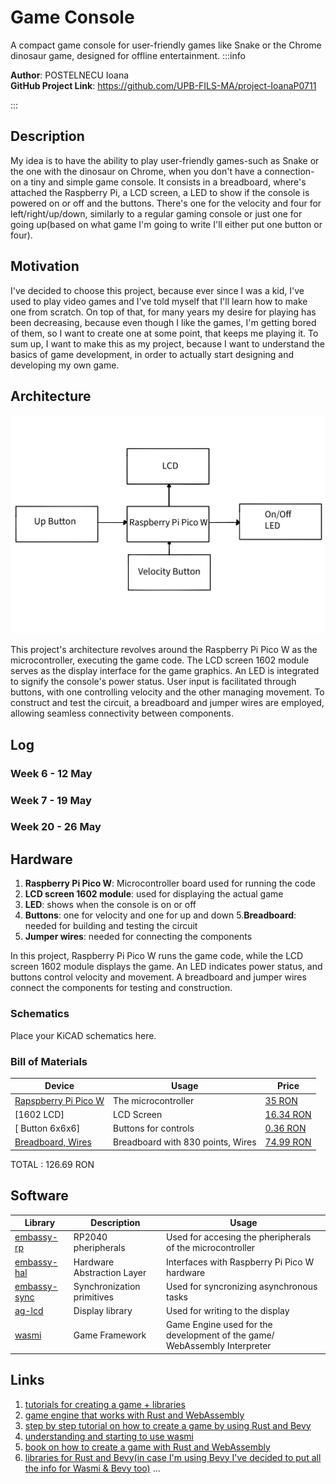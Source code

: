 # Game Console
 A compact game console for user-friendly games like Snake or the Chrome dinosaur game, designed for offline entertainment.
:::info 

**Author**: POSTELNECU Ioana \
**GitHub Project Link**: https://github.com/UPB-FILS-MA/project-IoanaP0711

:::

## Description

My idea is to have the ability to play user-friendly games-such as Snake or the one with the dinosaur on Chrome, when you don't have a connection- on a tiny and simple game console. It consists in a breadboard, where's attached the Raspberry Pi, a LCD screen, a LED to show if the console is powered on or off and the buttons. There's one for the velocity and four for left/right/up/down, similarly to a regular gaming console or just one for going up(based on what game I'm going to write I'll either put one button or four). 

## Motivation

I've decided to choose this project, because ever since I was a kid, I've used to play video games and I've told myself that I'll learn how to make one from scratch. On top of that, for many years my desire for playing has been decreasing, because even though I like the games, I'm getting bored of them, so I want to create one at some point, that keeps me playing it. To sum up, I want to make this as my project, because I want to understand the basics of game development, in order to actually start designing and developing my own game. 

## Architecture 

![Architechture Diagram](Arhitechture.jpg)

This project's architecture revolves around the Raspberry Pi Pico W as the microcontroller, executing the game code. The LCD screen 1602 module serves as the display interface for the game graphics. An LED is integrated to signify the console's power status. User input is facilitated through buttons, with one controlling velocity and the other managing movement. To construct and test the circuit, a breadboard and jumper wires are employed, allowing seamless connectivity between components.

## Log

<!-- write every week your progress here -->

### Week 6 - 12 May

### Week 7 - 19 May

### Week 20 - 26 May

## Hardware

1. **Raspberry Pi Pico W**: Microcontroller board used for running the code
2. **LCD screen 1602 module**: used for displaying the actual game
3. **LED**: shows when the console is on or off
4. **Buttons**: one for velocity and one for up and down
5.**Breadboard**: needed for building and testing the circuit
6. **Jumper wires**: needed for connecting the components

In this project, Raspberry Pi Pico W runs the game code, while the LCD screen 1602 module displays the game. An LED indicates power status, and buttons control velocity and movement. A breadboard and jumper wires connect the components for testing and construction.

### Schematics

Place your KiCAD schematics here.

### Bill of Materials

<!-- Fill out this table with all the hardware components that you might need.

The format is 
```
| [Device](link://to/device) | This is used ... | [price](link://to/store) |

```

-->

| Device | Usage | Price |
|--------|--------|-------|
| [Rapspberry Pi Pico W](https://www.raspberrypi.com/documentation/microcontrollers/raspberry-pi-pico.html) | The microcontroller | [35 RON](https://www.optimusdigital.ro/en/raspberry-pi-boards/12394-raspberry-pi-pico-w.html) |
| [1602 LCD] | LCD Screen | [16.34 RON](https://www.optimusdigital.ro/en/lcds/2894-1602-lcd-with-i2c-interface-and-blue-backlight.html) |
| [ Button 6x6x6] | Buttons for controls | [0.36 RON](https://www.optimusdigital.ro/ro/butoane-i-comutatoare/1119-buton-6x6x6.html?search_query=butoane+&results=197) |
| [Breadboard, Wires](https://kits.plusivo.com/microcontroller-starter-kit/claim.html) |Breadboard with 830 points, Wires | [74.99 RON](https://www.optimusdigital.ro/ro/kituri/12333-kit-plusivo-microcontroller-starter.html?search_query=plusivo+microcontroller+starter+kit&results=3) |
TOTAL : 126.69 RON 

## Software

| Library | Description | Usage |
|---------|-------------|-------|
| [embassy-rp](https://github.com/embassy-rs/embassy/tree/main/embassy-rp) | RP2040 pheripherals | Used for accesing the pheripherals of the microcontroller  |
| [embassy-hal](https://github.com/embassy-rs/embassy) | Hardware Abstraction Layer | Interfaces with Raspberry Pi Pico W hardware |
| [embassy-sync](https://github.com/embassy-rs/embassy/tree/main/embassy-sync) | Synchronization primitives | Used for syncronizing asynchronous tasks |
| [ag-lcd](https://github.com/mjhouse/ag-lcd) | Display library | Used for writing to the display |
| [wasmi](https://github.com/wasmi-labs/wasmi) | Game Framework | Game Engine used for the development of the game/ WebAssembly Interpreter |



## Links

<!-- Add a few links that inspired you and that you think you will use for your project -->

1. [tutorials for creating a game + libraries](https://arewegameyet.rs/) 
2. [game engine that works with Rust and WebAssembly](https://github.com/bevyengine/bevy/tree/latest)
3. [step by step tutorial on how to create a game by using Rust and Bevy](https://www.youtube.com/watch?v=E9SzRc9HkOg)
4. [understanding and starting to use wasmi](https://blog.knoldus.com/hosting-wasm-modules-in-rust-easily-using-wasmi/#hosting-in-rust)
5. [book on how to create a game with Rust and WebAssembly](https://www2.irb.hr/korisnici/zskoda/hoffmanWasmRust.pdf)
6. [libraries for Rust and Bevy(in case I'm using Bevy I've decided to put all the info for Wasmi & Bevy too)](https://lib.rs/game-development)
...
